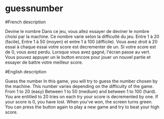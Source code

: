 # guessnumber
#French description 

Devine le nombre 
Dans ce jeu, vous allez essayer de deviner le nombre choisi par la machine. 
Ce nombre varie selon la difficulté du jeu. Entre 1 à 20 (facile), Entre 1 à 50 (moyen) et entre 1 à 100 (difficile).
Vous avez droit à 20 essai à chaque essai votre score est decrementer de un. Si votre score est de 0, vous avez perdu.
Lorsque vous avez gagné, l'écran passe au vert. Vous pouvez appuyer un le button encore pour jouer un nouvel partie et essayer de battre votre meilleur score.

#English description 

Guess the number
In this game, you will try to guess the number chosen by the machine.
This number varies depending on the difficulty of the game. From 1 to 20 (easy) Between 1 to 50 (medium) and between 1 to 100 (hard).
You are entitled to 20 tries on each try your score is decremented by one. If your score is 0, you have lost.
When you've won, the screen turns green. You can press the button again to play a new game and try to beat your high score.
